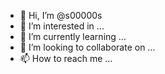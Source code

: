 - 👋 Hi, I’m @s00000s
- 👀 I’m interested in ...
- 🌱 I’m currently learning ...
- 💞️ I’m looking to collaborate on ...
- 📫 How to reach me ...

<!---
s00000s/s00000s is a ✨ special ✨ repository because its `README.md` (this file) appears on your GitHub profile.
You can click the Preview link to take a look at your changes.
--->
